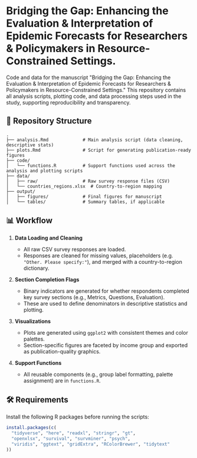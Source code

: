 # Bridging the Gap: Enhancing the Evaluation &amp; Interpretation of Epidemic Forecasts for Researchers &amp; Policymakers in Resource-Constrained Settings.
Code and data for the manuscript "Bridging the Gap: Enhancing the Evaluation &amp; Interpretation of Epidemic Forecasts for Researchers &amp; Policymakers in Resource-Constrained Settings." This repository contains all analysis scripts, plotting code, and data processing steps used in the study, supporting reproducibility and transparency.


## 📂 Repository Structure

```
.
├── analysis.Rmd             # Main analysis script (data cleaning, descriptive stats)
├── plots.Rmd                # Script for generating publication-ready figures
├── code/
│   └── functions.R          # Support functions used across the analysis and plotting scripts
├── data/
│   ├── raw/                 # Raw survey response files (CSV)
│   └── countries_regions.xlsx  # Country-to-region mapping
├── output/
│   ├── figures/             # Final figures for manuscript
│   └── tables/              # Summary tables, if applicable
```

## 📊 Workflow

1. **Data Loading and Cleaning**
   - All raw CSV survey responses are loaded.
   - Responses are cleaned for missing values, placeholders (e.g. `"Other. Please specify:"`), and merged with a country-to-region dictionary.

2. **Section Completion Flags**
   - Binary indicators are generated for whether respondents completed key survey sections (e.g., Metrics, Questions, Evaluation).
   - These are used to define denominators in descriptive statistics and plotting.

3. **Visualizations**
   - Plots are generated using `ggplot2` with consistent themes and color palettes.
   - Section-specific figures are faceted by income group and exported as publication-quality graphics.

4. **Support Functions**
   - All reusable components (e.g., group label formatting, palette assignment) are in `functions.R`.

## 🛠 Requirements

Install the following R packages before running the scripts:

```r
install.packages(c(
  "tidyverse", "here", "readxl", "stringr", "gt",
  "openxlsx", "survival", "survminer", "psych",
  "viridis", "ggtext", "gridExtra", "RColorBrewer", "tidytext"
))
```
